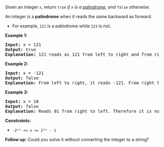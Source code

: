 Given an integer `x`, return `true` *if `x` is a [palindrome,](## "Palindrome\n An integer is a palindrome when it reads the same forward and backward. For example, 121 is a palindrome while 123 is not.") and* `false` *otherwise*.

An integer is a **palindrome** when it reads the same backward as forward.
- For example, `121` is a palindrome while `123` is not.

**Example 1:**

<pre>
<strong>Input:</strong> x = 121
<strong>Output:</strong> true
<strong>Explanation:</strong> 121 reads as 121 from left to right and from right to left.
</pre>

**Example 2:**
<pre>
<strong>Input:</strong> x = -121
<strong>Output:</strong> false
<strong>Explanation:</strong> From left to right, it reads -121. From right to left, it becomes 121-. Therefore it is not a palindrome.
</pre>

**Example 3:**
<pre>
<strong>Input:</strong> x = 10
<strong>Output:</strong> false
<strong>Explanation:</strong> Reads 01 from right to left. Therefore it is not a palindrome.
</pre>

**Constraints:**

- `-2³¹ <= x <= 2³¹ - 1`

**Follow up:** Could you solve it without converting the integer to a string?
